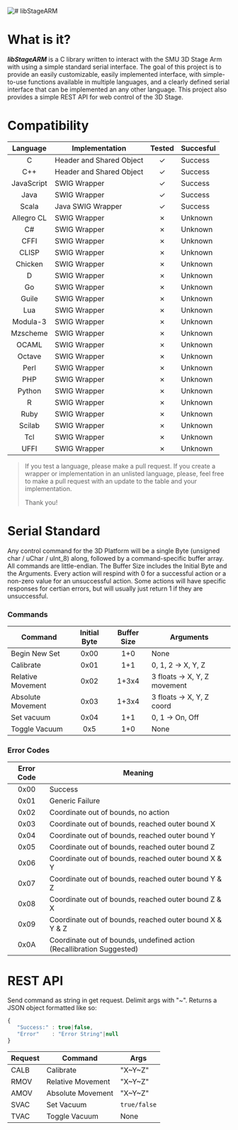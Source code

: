 ![# libStageARM](https://raw.githubusercontent.com/Thinkatron/libStageArm/master/Resources/libStageArmAlt.png "libStageARM Logo")

# What is it?
  *__libStageARM__* is a C library written to interact with the SMU 3D Stage Arm with using a simple standard serial interface. The goal of this project is to provide an easily customizable, easily implemented interface, with simple-to-use functions available in multiple languages, and a clearly defined serial interface that can be implemented an any other language. This project also provides a simple REST API for web control of the 3D Stage.
# Compatibility
|Language        |Implementation          |Tested|Succesful|
|:--------------:|------------------------|:----:|---------|
|C               |Header and Shared Object|✓     |Success  |
|C++             |Header and Shared Object|✓     |Success  |
|JavaScript      |SWIG Wrapper            |✓     |Success  |
|Java            |SWIG Wrapper            |✓     |Success  |
|Scala           |Java SWIG Wrapper       |✓     |Success  |
|Allegro CL      |SWIG Wrapper            |✗     |Unknown  |
|C#              |SWIG Wrapper            |✗     |Unknown  |
|CFFI            |SWIG Wrapper            |✗     |Unknown  |
|CLISP           |SWIG Wrapper            |✗     |Unknown  |
|Chicken         |SWIG Wrapper            |✗     |Unknown  |
|D               |SWIG Wrapper            |✗     |Unknown  |
|Go              |SWIG Wrapper            |✗     |Unknown  |
|Guile           |SWIG Wrapper            |✗     |Unknown  |
|Lua             |SWIG Wrapper            |✗     |Unknown  |
|Modula-3        |SWIG Wrapper            |✗     |Unknown  |
|Mzscheme        |SWIG Wrapper            |✗     |Unknown  |
|OCAML           |SWIG Wrapper            |✗     |Unknown  |
|Octave          |SWIG Wrapper            |✗     |Unknown  |
|Perl            |SWIG Wrapper            |✗     |Unknown  |
|PHP             |SWIG Wrapper            |✗     |Unknown  |
|Python          |SWIG Wrapper            |✗     |Unknown  |
|R               |SWIG Wrapper            |✗     |Unknown  |
|Ruby            |SWIG Wrapper            |✗     |Unknown  |
|Scilab          |SWIG Wrapper            |✗     |Unknown  |
|Tcl             |SWIG Wrapper            |✗     |Unknown  |
|UFFI            |SWIG Wrapper            |✗     |Unknown  |
>If you test a language, please make a pull request.
>If you create a wrapper or implementation in an unlisted language,
>please, feel free to make a pull request with an update to the
>table and your implementation.
>
>Thank you!
# Serial Standard
 Any control command for the 3D Platform will be a single Byte (unsigned char / uChar / uInt_8) along, followed by a command-specific buffer array. All commands are little-endian. The Buffer Size includes the Initial Byte and the Arguments. Every action will respind with 0 for a successful action or a non-zero value for an unsuccessful action. Some actions will have specific responses for certian errors, but will usually just return 1 if they are unsuccessful.
 
 ### Commands
 
|Command          |Initial Byte |Buffer Size |Arguments                    |
|-----------------|:-----------:|:----------:|-----------------------------|
|Begin New Set    |0x00         |1+0         |None                         |
|Calibrate        |0x01         |1+1         |0, 1, 2 -> X, Y, Z           |
|Relative Movement|0x02         |1+3x4       |3 floats -> X, Y, Z movement |
|Absolute Movement|0x03         |1+3x4       |3 floats -> X, Y, Z coord    |
|Set vacuum       |0x04         |1+1         |0, 1 -> On, Off              |
|Toggle Vacuum    |0x5          |1+0         |None                         |

### Error Codes

|Error Code |Meaning                                                              |
|:---------:|---------------------------------------------------------------------|
|0x00       |Success                                                              |
|0x01       |Generic Failure                                                      |
|0x02       |Coordinate out of bounds, no action                                  |
|0x03       |Coordinate out of bounds, reached outer bound X                      |
|0x04       |Coordinate out of bounds, reached outer bound Y                      |
|0x05       |Coordinate out of bounds, reached outer bound Z                      |
|0x06       |Coordinate out of bounds, reached outer bound X & Y                  |
|0x07       |Coordinate out of bounds, reached outer bound Y & Z                  |
|0x08       |Coordinate out of bounds, reached outer bound Z & X                  |
|0x09       |Coordinate out of bounds, reached outer bound X & Y & Z              |
|0x0A       |Coordinate out of bounds, undefined action (Recallibration Suggested)|


# REST API

Send command as string in get request. Delimit args with "~". Returns a JSON object formatted like so:
```javascript
{
   "Success:" : true|false,
   "Error"    : "Error String"|null
}
```

|Request  |Command           |Args        |
|---------|------------------|------------|
|CALB     |Calibrate         |"X\~Y\~Z"   |
|RMOV     |Relative Movement |"X\~Y\~Z"   |
|AMOV     |Absolute Movement |"X\~Y\~Z"   |
|SVAC     |Set Vacuum        |`true/false`|
|TVAC     |Toggle Vacuum     |None        |
